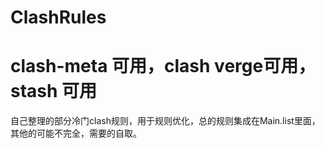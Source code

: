 # ClashRules
# clash-meta 可用，clash verge可用，stash 可用
自己整理的部分冷门clash规则，用于规则优化，总的规则集成在Main.list里面，其他的可能不完全，需要的自取。
